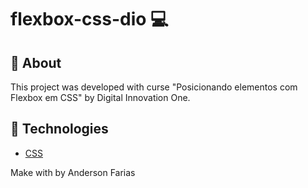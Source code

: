 # flexbox-css-dio 💻

## 📝 About
This project was developed with curse "Posicionando elementos com Flexbox em CSS" by Digital Innovation One.

## 🚀 Technologies
* [CSS](https://www.w3schools.com/css/)
 
Make with by Anderson Farias
